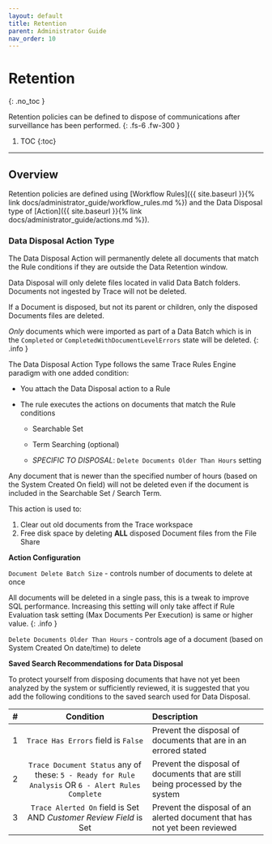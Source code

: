 ```yaml
---
layout: default
title: Retention
parent: Administrator Guide
nav_order: 10
---
```


# Retention
{: .no_toc }

Retention policies can be defined to dispose of communications after surveillance has been performed.
{: .fs-6 .fw-300 }

1. TOC
{:toc}

---

## Overview
Retention policies are defined using [Workflow Rules]({{ site.baseurl }}{% link docs/administrator_guide/workflow_rules.md %}) and the Data Disposal type of [Action]({{ site.baseurl }}{% link docs/administrator_guide/actions.md %}). 

### Data Disposal Action Type

The Data Disposal Action will permanently delete all documents that match the Rule conditions if they are outside the Data Retention window.

Data Disposal will only delete files located in valid Data Batch folders. Documents not ingested by Trace will not be deleted.

If a Document is disposed, but not its parent or children, only the disposed Documents files are deleted.

_Only_ documents which were imported as part of a Data Batch which is in the `Completed` or `CompletedWithDocumentLevelErrors` state will be deleted.
{: .info }

The Data Disposal Action Type follows the same Trace Rules Engine paradigm with one added condition:

-   You attach the Data Disposal action to a Rule

-   The rule executes the actions on documents that match the Rule conditions

    -   Searchable Set

    -   Term Searching (optional)

    -   *SPECIFIC TO DISPOSAL*: `Delete Documents Older Than Hours` setting

Any document that is newer than the specified number of hours (based on the System Created On field) will not be deleted even if the document is included in the Searchable Set / Search Term.

This action is used to:
1. Clear out old documents from the Trace workspace
2. Free disk space by deleting **ALL** disposed Document files from the File Share

**Action Configuration**

`Document Delete Batch Size` - controls number of documents to delete at once

All documents will be deleted in a single pass, this is a tweak to improve SQL performance.  Increasing this setting will only take affect if Rule Evaluation task setting (Max Documents Per Execution) is same or higher value.
{: .info }

`Delete Documents Older Than Hours` - controls age of a document (based on System Created On date/time) to delete

**Saved Search Recommendations for Data Disposal**

To protect yourself from disposing documents that have not yet been analyzed by the system or sufficiently reviewed, it is suggested that you add the following conditions to the saved search used for Data Disposal.

| # | Condition | Description |
|:---:|:------:|:-----|
| 1 | `Trace Has Errors` field is `False` | Prevent the disposal of documents that are in an errored stated |
| 2 | `Trace Document Status` any of these: `5 - Ready for Rule Analysis` OR `6 - Alert Rules Complete` | Prevent the disposal of documents that are still being processed by the system |
| 3 | `Trace Alerted On` field is Set AND _Customer Review Field_ is Set | Prevent the disposal of an alerted document that has not yet been reviewed |

